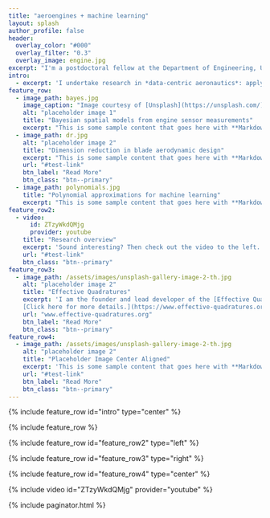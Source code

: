 ```yaml
---
title: "aeroengines + machine learning"
layout: splash
author_profile: false
header:
  overlay_color: "#000"
  overlay_filter: "0.3"
  overlay_image: engine.jpg
excerpt: "I'm a postdoctoral fellow at the Department of Engineering, University of Cambridge and also a Group Leader in the Data-Centric Engineering Programme at the Alan Turing Institute. My team's research is funded by Rolls-Royce plc, the Lloyd's Register Foundation and UK Research and Innovation."
intro: 
  - excerpt: 'I undertake research in *data-centric aeronautics*: applying existing, and developing novel, data-driven algorithms in **turbomachinery aerothermodynamics** and **machine learning** for better aerodynamic inference and decision-making. My research interests vary from statistical theory and numerical linear algebra to turbomachinery applications. Explore my current projects below'
feature_row:
  - image_path: bayes.jpg
    image_caption: "Image courtesy of [Unsplash](https://unsplash.com/)"
    alt: "placeholder image 1"
    title: "Bayesian spatial models from engine sensor measurements"
    excerpt: "This is some sample content that goes here with **Markdown** formatting."
  - image_path: dr.jpg
    alt: "placeholder image 2"
    title: "Dimension reduction in blade aerodynamic design"
    excerpt: "This is some sample content that goes here with **Markdown** formatting."
    url: "#test-link"
    btn_label: "Read More"
    btn_class: "btn--primary"
  - image_path: polynomials.jpg
    title: "Polynomial approximations for machine learning"
    excerpt: "This is some sample content that goes here with **Markdown** formatting."
feature_row2:
  - video:
      id: ZTzyWkdQMjg
      provider: youtube
    title: "Research overview"
    excerpt: 'Sound interesting? Then check out the video to the left. This is a talk I gave at the Alan Turing Institute on **Data-centric engineering in aeroengines**.'
    url: "#test-link"
    btn_class: "btn--primary"
feature_row3:
  - image_path: /assets/images/unsplash-gallery-image-2-th.jpg
    alt: "placeholder image 2"
    title: "Effective Quadratures"
    excerpt: 'I am the founder and lead developer of the [Effective Quadratures](https://www.effective-quadratures.org) open-source project. Our goal is to  solve a range of problems in machine learning, uncertainty quantification and optimization using polynomials! The Effective Quadratures 2019 Workshop is on July 1st 2019! 
    [Click here for more details.](https://www.effective-quadratures.org/workshop2019)'
    url: "www.effective-quadratures.org"
    btn_label: "Read More"
    btn_class: "btn--primary"
feature_row4:
  - image_path: /assets/images/unsplash-gallery-image-2-th.jpg
    alt: "placeholder image 2"
    title: "Placeholder Image Center Aligned"
    excerpt: 'This is some sample content that goes here with **Markdown** formatting. Centered with `type="center"`'
    url: "#test-link"
    btn_label: "Read More"
    btn_class: "btn--primary"
---
```


{% include feature_row id="intro" type="center" %}

{% include feature_row %}

{% include feature_row id="feature_row2" type="left" %}

{% include feature_row id="feature_row3" type="right" %}

{% include feature_row id="feature_row4" type="center" %}

{% include video id="ZTzyWkdQMjg" provider="youtube" %}

{% include paginator.html %}
